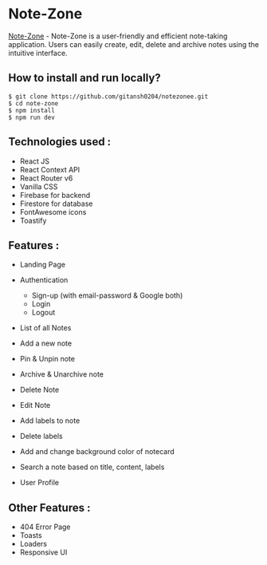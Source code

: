 # Note-Zone
[Note-Zone](https://note-zone.netlify.app/) - Note-Zone is a user-friendly and efficient note-taking application. Users can easily create, edit, delete and archive notes using the intuitive interface.

## How to install and run locally?

```
$ git clone https://github.com/gitansh0204/notezonee.git
$ cd note-zone
$ npm install
$ npm run dev
```

## **Technologies used :**

- React JS
- React Context API 
- React Router v6
- Vanilla CSS
- Firebase for backend
- Firestore for database
- FontAwesome icons
- Toastify


## **Features :**

- Landing Page
- Authentication
  - Sign-up (with email-password & Google both)
  - Login
  - Logout

- List of all Notes 
- Add a new note
- Pin & Unpin note
- Archive & Unarchive note
- Delete Note
- Edit Note
- Add labels to note
- Delete labels
- Add and change background color of notecard
- Search a note based on title, content, labels
- User Profile

## **Other Features :**

- 404 Error Page
- Toasts
- Loaders
- Responsive UI
